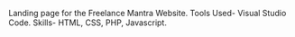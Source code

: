 Landing page for the Freelance Mantra Website.
Tools Used- Visual Studio Code.
Skills- HTML, CSS, PHP, Javascript.
